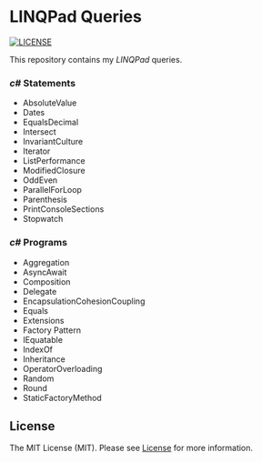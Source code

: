 # LINQPad Queries

[![LICENSE](https://img.shields.io/badge/license-MIT-green)](LICENSE)

This repository contains my _LINQPad_ queries.

### _c#_ Statements

- AbsoluteValue
- Dates
- EqualsDecimal
- Intersect
- InvariantCulture
- Iterator
- ListPerformance
- ModifiedClosure
- OddEven
- ParallelForLoop
- Parenthesis
- PrintConsoleSections
- Stopwatch

### _c#_ Programs

- Aggregation
- AsyncAwait
- Composition
- Delegate
- EncapsulationCohesionCoupling
- Equals
- Extensions
- Factory Pattern
- IEquatable
- IndexOf
- Inheritance
- OperatorOverloading
- Random
- Round
- StaticFactoryMethod

## License

The MIT License (MIT). Please see [License](LICENSE) for more information.
